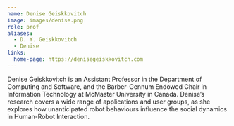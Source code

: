 ```yaml
---
name: Denise Geiskkovitch
image: images/denise.png
role: prof
aliases:
  - D. Y. Geiskkovitch
  - Denise
links:
  home-page: https://denisegeiskkovitch.com
---
```


Denise Geiskkovitch is an Assistant Professor in the Department of Computing and Software, and the Barber-Gennum Endowed Chair in Information Technology at McMaster University in Canada. Denise’s research covers a wide range of applications and user groups, as she explores how unanticipated robot behaviours influence the social dynamics in Human-Robot Interaction.
